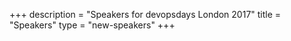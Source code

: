 +++
description = "Speakers for devopsdays London 2017"
title = "Speakers"
type = "new-speakers"
+++
